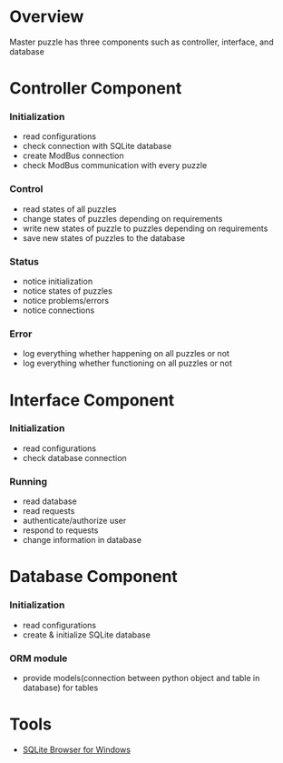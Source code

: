 
# Overview

Master puzzle has three components such as controller, interface, and database

# Controller Component
### Initialization
- read configurations
- check connection with SQLite database
- create ModBus connection
- check ModBus communication with every puzzle
### Control
- read states of all puzzles
- change states of puzzles depending on requirements
- write new states of puzzle to puzzles depending on requirements
- save new states of puzzles to the database
### Status
- notice initialization 
- notice states of puzzles
- notice problems/errors
- notice connections
### Error
- log everything whether happening on all puzzles or not
- log everything whether functioning on all puzzles or not

# Interface Component
### Initialization
- read configurations
- check database connection
### Running
- read database
- read requests
- authenticate/authorize user
- respond to requests
- change information in database

# Database Component
### Initialization
- read configurations
- create & initialize SQLite database
### ORM module
- provide models(connection between python object and table in database) for tables

# Tools
- [SQLite Browser for Windows](https://sqlitebrowser.org/dl/#windows)